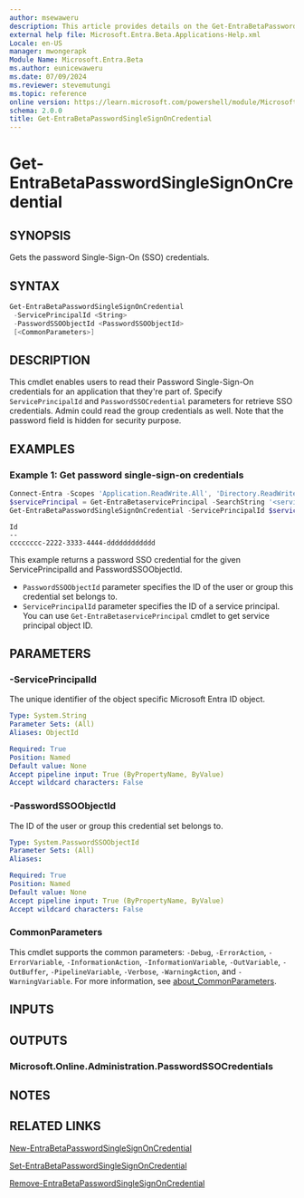 ```yaml
---
author: msewaweru
description: This article provides details on the Get-EntraBetaPasswordSingleSignOnCredential command.
external help file: Microsoft.Entra.Beta.Applications-Help.xml
Locale: en-US
manager: mwongerapk
Module Name: Microsoft.Entra.Beta
ms.author: eunicewaweru
ms.date: 07/09/2024
ms.reviewer: stevemutungi
ms.topic: reference
online version: https://learn.microsoft.com/powershell/module/Microsoft.Entra.Beta/Get-EntraBetaPasswordSingleSignOnCredential
schema: 2.0.0
title: Get-EntraBetaPasswordSingleSignOnCredential
---
```


# Get-EntraBetaPasswordSingleSignOnCredential

## SYNOPSIS

Gets the password Single-Sign-On (SSO) credentials.

## SYNTAX

```powershell
Get-EntraBetaPasswordSingleSignOnCredential
 -ServicePrincipalId <String>
 -PasswordSSOObjectId <PasswordSSOObjectId>
 [<CommonParameters>]
```

## DESCRIPTION

This cmdlet enables users to read their Password Single-Sign-On credentials for an application that they're part of. Specify `ServicePrincipalId` and `PasswordSSOCredential` parameters for retrieve SSO credentials.
Admin could read the group credentials as well.
Note that the password field is hidden for security purpose.

## EXAMPLES

### Example 1: Get password single-sign-on credentials

```powershell
Connect-Entra -Scopes 'Application.ReadWrite.All', 'Directory.ReadWrite.All'
$servicePrincipal = Get-EntraBetaservicePrincipal -SearchString '<service-principal-name>'
Get-EntraBetaPasswordSingleSignOnCredential -ServicePrincipalId $servicePrincipal.Id -PasswordSSOObjectId 'bbbbbbbb-1111-2222-3333-cccccccccccc'
```

```Output
Id
--
cccccccc-2222-3333-4444-dddddddddddd
```

This example returns a password SSO credential for the given ServicePrincipalId and PasswordSSOObjectId.

- `PasswordSSOObjectId` parameter specifies the ID of the user or group this credential set belongs to.
- `ServicePrincipalId` parameter specifies the ID of a service principal. You can use `Get-EntraBetaservicePrincipal` cmdlet to get service principal object ID.

## PARAMETERS

### -ServicePrincipalId

The unique identifier of the object specific Microsoft Entra ID object.

```yaml
Type: System.String
Parameter Sets: (All)
Aliases: ObjectId

Required: True
Position: Named
Default value: None
Accept pipeline input: True (ByPropertyName, ByValue)
Accept wildcard characters: False
```

### -PasswordSSOObjectId

The ID of the user or group this credential set belongs to.

```yaml
Type: System.PasswordSSOObjectId
Parameter Sets: (All)
Aliases:

Required: True
Position: Named
Default value: None
Accept pipeline input: True (ByPropertyName, ByValue)
Accept wildcard characters: False
```

### CommonParameters

This cmdlet supports the common parameters: `-Debug`, `-ErrorAction`, `-ErrorVariable`, `-InformationAction`, `-InformationVariable`, `-OutVariable`, `-OutBuffer`, `-PipelineVariable`, `-Verbose`, `-WarningAction`, and `-WarningVariable`. For more information, see [about_CommonParameters](https://go.microsoft.com/fwlink/?LinkID=113216).

## INPUTS

## OUTPUTS

### Microsoft.Online.Administration.PasswordSSOCredentials

## NOTES

## RELATED LINKS

[New-EntraBetaPasswordSingleSignOnCredential](New-EntraBetaPasswordSingleSignOnCredential.md)

[Set-EntraBetaPasswordSingleSignOnCredential](Set-EntraBetaPasswordSingleSignOnCredential.md)

[Remove-EntraBetaPasswordSingleSignOnCredential](Remove-EntraBetaPasswordSingleSignOnCredential.md)
